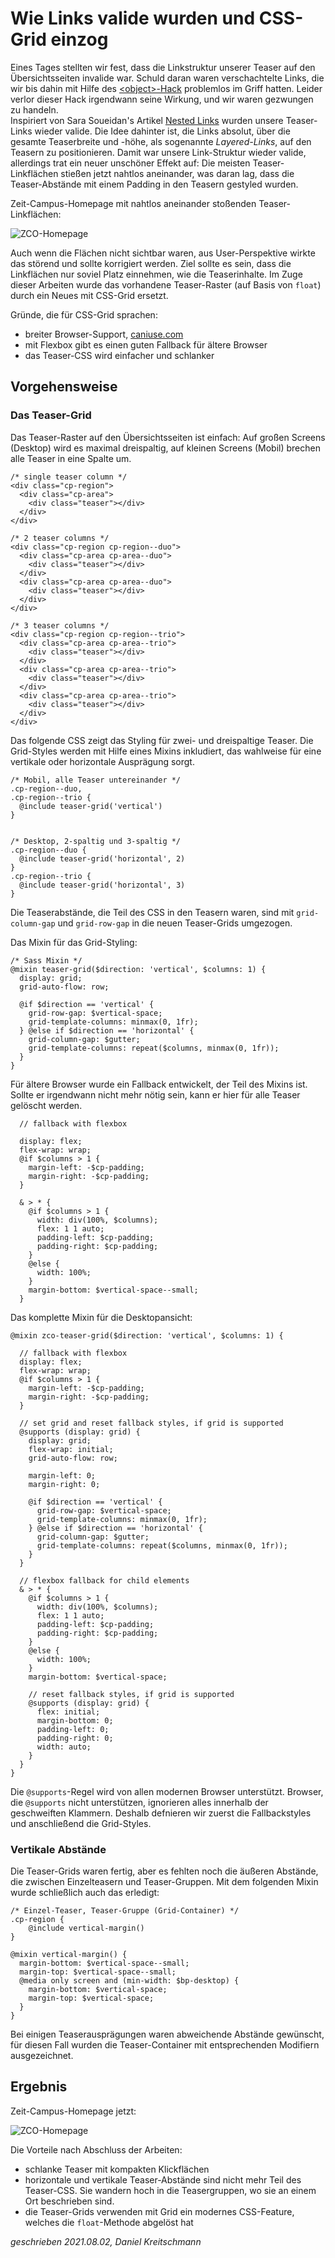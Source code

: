 # Wie Links valide wurden und CSS-Grid einzog

Eines Tages stellten wir fest, dass die Linkstruktur unserer Teaser auf den Übersichtsseiten invalide war. Schuld daran waren verschachtelte Links, die wir bis dahin mit Hilfe des [&lt;object&gt;-Hack](https://www.kizu.ru/nested-links/) problemlos im Griff hatten. Leider verlor dieser Hack irgendwann seine Wirkung, und wir waren gezwungen zu handeln.<br/>
Inspiriert von Sara Soueidan's Artikel [Nested Links](https://www.sarasoueidan.com/blog/nested-links/) wurden unsere Teaser-Links wieder valide. Die Idee dahinter ist, die Links absolut, über die gesamte Teaserbreite und -höhe, als sogenannte *Layered-Links*, auf den Teasern zu positionieren. Damit war unsere Link-Struktur wieder valide, allerdings trat ein neuer unschöner Effekt auf: Die meisten Teaser-Linkflächen stießen jetzt nahtlos aneinander, was daran lag, dass die Teaser-Abstände mit einem Padding in den Teasern gestyled wurden. 

Zeit-Campus-Homepage mit nahtlos aneinander stoßenden Teaser-Linkflächen:

![ZCO-Homepage](./images/grid-and-links/zco-homepage-before.png)

Auch wenn die Flächen nicht sichtbar waren, aus User-Perspektive wirkte das störend und sollte korrigiert werden. Ziel sollte es sein, dass die Linkflächen nur soviel Platz einnehmen, wie die Teaserinhalte. Im Zuge dieser Arbeiten wurde das vorhandene Teaser-Raster (auf Basis von `float`) durch ein Neues mit CSS-Grid ersetzt.

Gründe, die für CSS-Grid sprachen:
- breiter Browser-Support, [caniuse.com](https://caniuse.com/?search=grid)
- mit Flexbox gibt es einen guten Fallback für ältere Browser
- das Teaser-CSS wird einfacher und schlanker

## Vorgehensweise

### Das Teaser-Grid

Das Teaser-Raster auf den Übersichtsseiten ist einfach: Auf großen Screens (Desktop) wird es maximal dreispaltig, auf kleinen Screens (Mobil) brechen alle Teaser in eine Spalte um. 

```
/* single teaser column */
<div class="cp-region">
  <div class="cp-area">
    <div class="teaser"></div>
  </div>
</div>

/* 2 teaser columns */
<div class="cp-region cp-region--duo">
  <div class="cp-area cp-area--duo">
    <div class="teaser"></div>
  </div>
  <div class="cp-area cp-area--duo">
    <div class="teaser"></div>
  </div>
</div>

/* 3 teaser columns */
<div class="cp-region cp-region--trio">
  <div class="cp-area cp-area--trio">
    <div class="teaser"></div>
  </div>
  <div class="cp-area cp-area--trio">
    <div class="teaser"></div>
  </div>
  <div class="cp-area cp-area--trio">
    <div class="teaser"></div>
  </div>
</div>
```

Das folgende CSS zeigt das Styling für zwei- und dreispaltige Teaser. Die Grid-Styles werden mit Hilfe eines Mixins inkludiert, das wahlweise für eine vertikale oder horizontale Ausprägung sorgt. 

```
/* Mobil, alle Teaser untereinander */
.cp-region--duo,
.cp-region--trio {
  @include teaser-grid('vertical')
}


/* Desktop, 2-spaltig und 3-spaltig */
.cp-region--duo {
  @include teaser-grid('horizontal', 2)
}
.cp-region--trio {
  @include teaser-grid('horizontal', 3)
}
```

Die Teaserabstände, die Teil des CSS in den Teasern waren, sind mit `grid-column-gap` und `grid-row-gap` in die neuen Teaser-Grids umgezogen. 

Das Mixin für das Grid-Styling:

```
/* Sass Mixin */
@mixin teaser-grid($direction: 'vertical', $columns: 1) {
  display: grid;
  grid-auto-flow: row;

  @if $direction == 'vertical' {
    grid-row-gap: $vertical-space;
    grid-template-columns: minmax(0, 1fr);
  } @else if $direction == 'horizontal' {
    grid-column-gap: $gutter;
    grid-template-columns: repeat($columns, minmax(0, 1fr));
  }
}
```

Für ältere Browser wurde ein Fallback entwickelt, der Teil des Mixins ist. Sollte er irgendwann nicht mehr nötig sein, kann er hier für alle Teaser gelöscht werden. 

```
  // fallback with flexbox

  display: flex;
  flex-wrap: wrap;
  @if $columns > 1 {
    margin-left: -$cp-padding;
    margin-right: -$cp-padding;
  }

  & > * {
    @if $columns > 1 {
      width: div(100%, $columns);
      flex: 1 1 auto;
      padding-left: $cp-padding;
      padding-right: $cp-padding;
    }
    @else {
      width: 100%;
    }
    margin-bottom: $vertical-space--small;
  }
```

Das komplette Mixin für die Desktopansicht:

```
@mixin zco-teaser-grid($direction: 'vertical', $columns: 1) {
  
  // fallback with flexbox
  display: flex;
  flex-wrap: wrap;
  @if $columns > 1 {
    margin-left: -$cp-padding;
    margin-right: -$cp-padding;
  }

  // set grid and reset fallback styles, if grid is supported
  @supports (display: grid) {
    display: grid;
    flex-wrap: initial;
    grid-auto-flow: row;
    
    margin-left: 0;
    margin-right: 0;

    @if $direction == 'vertical' {
      grid-row-gap: $vertical-space;
      grid-template-columns: minmax(0, 1fr);
    } @else if $direction == 'horizontal' {
      grid-column-gap: $gutter;
      grid-template-columns: repeat($columns, minmax(0, 1fr));
    }
  }

  // flexbox fallback for child elements
  & > * {
    @if $columns > 1 {
      width: div(100%, $columns);
      flex: 1 1 auto;
      padding-left: $cp-padding;
      padding-right: $cp-padding;
    }
    @else {
      width: 100%;
    }
    margin-bottom: $vertical-space;

    // reset fallback styles, if grid is supported
    @supports (display: grid) {
      flex: initial;
      margin-bottom: 0;
      padding-left: 0;
      padding-right: 0;
      width: auto;
    }
  }
}
```

Die `@supports`-Regel wird von allen modernen Browser unterstützt. Browser, die `@supports` nicht unterstützen, ignorieren alles innerhalb der geschweiften Klammern. Deshalb defnieren wir zuerst die Fallbackstyles und anschließend die Grid-Styles. 

### Vertikale Abstände

Die Teaser-Grids waren fertig, aber es fehlten noch die äußeren Abstände, die zwischen Einzelteasern und Teaser-Gruppen. Mit dem folgenden Mixin wurde schließlich auch das erledigt: 

```
/* Einzel-Teaser, Teaser-Gruppe (Grid-Container) */
.cp-region {
    @include vertical-margin()
}

@mixin vertical-margin() {
  margin-bottom: $vertical-space--small;
  margin-top: $vertical-space--small;
  @media only screen and (min-width: $bp-desktop) {
    margin-bottom: $vertical-space;
    margin-top: $vertical-space;
  }
}
```

Bei einigen Teaserausprägungen waren abweichende Abstände gewünscht, für diesen Fall wurden die Teaser-Container mit entsprechenden Modifiern ausgezeichnet.

## Ergebnis

Zeit-Campus-Homepage jetzt: 

![ZCO-Homepage](./images/grid-and-links/zco-homepage-after.png)

Die Vorteile nach Abschluss der Arbeiten:
- schlanke Teaser mit kompakten Klickflächen
- horizontale und vertikale Teaser-Abstände sind nicht mehr Teil des Teaser-CSS. Sie wandern hoch in die Teasergruppen, wo sie an einem Ort beschrieben sind. 
- die Teaser-Grids verwenden mit Grid ein modernes CSS-Feature, welches die `float`-Methode abgelöst hat

*geschrieben 2021.08.02, Daniel Kreitschmann*
